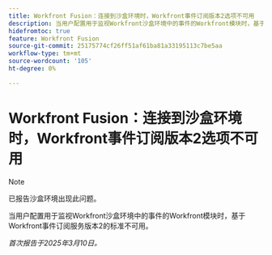 ```yaml
---
title: Workfront Fusion：连接到沙盒环境时，Workfront事件订阅版本2选项不可用
description: 当用户配置用于监视Workfront沙盒环境中的事件的Workfront模块时，基于Workfront事件订阅服务版本2的标准不可用。
hidefromtoc: true
feature: Workfront Fusion
source-git-commit: 25175774cf26ff51af61ba81a33195113c7be5aa
workflow-type: tm+mt
source-wordcount: '105'
ht-degree: 0%

---
```



# Workfront Fusion：连接到沙盒环境时，Workfront事件订阅版本2选项不可用

>[!NOTE]
>
>已报告沙盒环境出现此问题。

当用户配置用于监视Workfront沙盒环境中的事件的Workfront模块时，基于Workfront事件订阅服务版本2的标准不可用。

_首次报告于2025年3月10日。_
